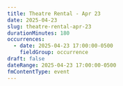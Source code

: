 ```yaml
---
title: Theatre Rental - Apr 23
date: 2025-04-23
slug: theatre-rental-apr-23
durationMinutes: 180
occurrences:
  - date: 2025-04-23 17:00:00-0500
    fieldGroup: occurrence
draft: false
dateRange: 2025-04-23 17:00:00-0500
fmContentType: event
---
```

